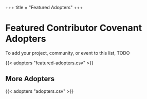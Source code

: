 +++
title = "Featured Adopters"
+++

# Featured Contributor Covenant Adopters

To add your project, community, or event to this list, TODO

{{< adopters "featured-adopters.csv" >}}

## More Adopters

{{< adopters "adopters.csv" >}}




